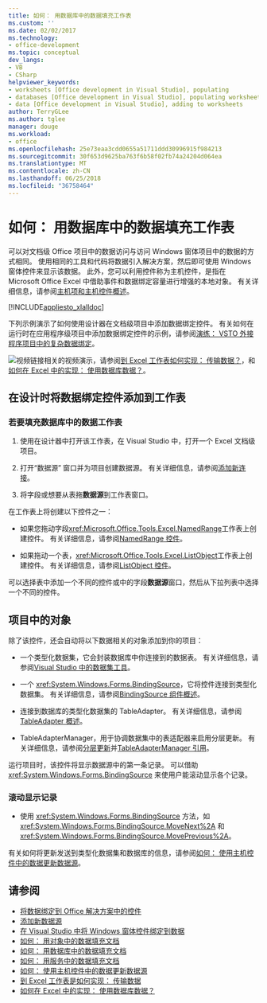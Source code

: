```yaml
---
title: 如何： 用数据库中的数据填充工作表
ms.custom: ''
ms.date: 02/02/2017
ms.technology:
- office-development
ms.topic: conceptual
dev_langs:
- VB
- CSharp
helpviewer_keywords:
- worksheets [Office development in Visual Studio], populating
- databases [Office development in Visual Studio], populating worksheets
- data [Office development in Visual Studio], adding to worksheets
author: TerryGLee
ms.author: tglee
manager: douge
ms.workload:
- office
ms.openlocfilehash: 25e73eaa3cdd0655a51711ddd30996915f984213
ms.sourcegitcommit: 30f653d9625ba763f6b58f02fb74a24204d064ea
ms.translationtype: MT
ms.contentlocale: zh-CN
ms.lasthandoff: 06/25/2018
ms.locfileid: "36758464"
---
```

# <a name="how-to-populate-worksheets-with-data-from-a-database"></a>如何： 用数据库中的数据填充工作表

可以对文档级 Office 项目中的数据访问与访问 Windows 窗体项目中的数据的方式相同。 使用相同的工具和代码将数据引入解决方案，然后即可使用 Windows 窗体控件来显示该数据。 此外，您可以利用控件称为主机控件，是指在 Microsoft Office Excel 中借助事件和数据绑定容量进行增强的本地对象。 有关详细信息，请参阅[主机项和主机控件概述](../vsto/host-items-and-host-controls-overview.md)。

[!INCLUDE[appliesto_xlalldoc](../vsto/includes/appliesto-xlalldoc-md.md)]

下列示例演示了如何使用设计器在文档级项目中添加数据绑定控件。 有关如何在运行时在应用程序级项目中添加数据绑定控件的示例，请参阅[演练： VSTO 外接程序项目中的复杂数据绑定](../vsto/walkthrough-complex-data-binding-in-vsto-add-in-project.md)。

![视频链接](../vsto/media/playvideo.gif "链接至视频")相关的视频演示，请参阅[到 Excel 工作表如何实现： 传输数据？](http://go.microsoft.com/fwlink/?LinkID=130277)，和[如何在 Excel 中的实现： 使用数据库数据？](http://go.microsoft.com/fwlink/?LinkID=130287)。

## <a name="add-a-data-bound-control-to-a-worksheet-at-design-time"></a>在设计时将数据绑定控件添加到工作表

### <a name="to-populate-a-worksheet-with-data-from-a-database"></a>若要填充数据库中的数据工作表

1.  使用在设计器中打开该工作表，在 Visual Studio 中，打开一个 Excel 文档级项目。

2.  打开“数据源”  窗口并为项目创建数据源。 有关详细信息，请参阅[添加新连接](../data-tools/add-new-connections.md)。

3.  将字段或想要从表拖**数据源**到工作表窗口。

在工作表上将创建以下控件之一：

-   如果您拖动字段<xref:Microsoft.Office.Tools.Excel.NamedRange>工作表上创建控件。 有关详细信息，请参阅[NamedRange 控件](../vsto/namedrange-control.md)。

-   如果拖动一个表，<xref:Microsoft.Office.Tools.Excel.ListObject>工作表上创建控件。 有关详细信息，请参阅[ListObject 控件](../vsto/listobject-control.md)。

可以选择表中添加一个不同的控件或中的字段**数据源**窗口，然后从下拉列表中选择一个不同的控件。

## <a name="objects-in-the-project"></a>项目中的对象

除了该控件，还会自动将以下数据相关的对象添加到你的项目：

-   一个类型化数据集，它会封装数据库中你连接到的数据表。 有关详细信息，请参阅[Visual Studio 中的数据集工具](/visualstudio/data-tools/dataset-tools-in-visual-studio)。

-   一个 <xref:System.Windows.Forms.BindingSource>，它将控件连接到类型化数据集。 有关详细信息，请参阅[BindingSource 组件概述](/dotnet/framework/winforms/controls/bindingsource-component-overview)。

-   连接到数据库的类型化数据集的 TableAdapter。 有关详细信息，请参阅[TableAdapter 概述](../data-tools/fill-datasets-by-using-tableadapters.md#tableadapter-overview)。

-   TableAdapterManager，用于协调数据集中的表适配器来启用分层更新。 有关详细信息，请参阅[分层更新](../data-tools/hierarchical-update.md)并[TableAdapterManager 引用](../data-tools/fill-datasets-by-using-tableadapters.md#tableadaptermanager-reference)。

运行项目时，该控件将显示数据源中的第一条记录。 可以借助 <xref:System.Windows.Forms.BindingSource> 来使用户能滚动显示各个记录。

### <a name="to-scroll-through-the-records"></a>滚动显示记录

-   使用 <xref:System.Windows.Forms.BindingSource> 方法，如 <xref:System.Windows.Forms.BindingSource.MoveNext%2A> 和 <xref:System.Windows.Forms.BindingSource.MovePrevious%2A>。

有关如何将更新发送到类型化数据集和数据库的信息，请参阅[如何： 使用主机控件中的数据更新数据源](../vsto/how-to-update-a-data-source-with-data-from-a-host-control.md)。

## <a name="see-also"></a>请参阅

- [将数据绑定到 Office 解决方案中的控件](../vsto/binding-data-to-controls-in-office-solutions.md)
- [添加新数据源](../data-tools/add-new-data-sources.md)
- [在 Visual Studio 中将 Windows 窗体控件绑定到数据](../data-tools/bind-windows-forms-controls-to-data-in-visual-studio.md)
- [如何： 用对象中的数据填充文档](../vsto/how-to-populate-documents-with-data-from-objects.md)
- [如何： 用数据库中的数据填充文档](../vsto/how-to-populate-documents-with-data-from-a-database.md)
- [如何： 用服务中的数据填充文档](../vsto/how-to-populate-documents-with-data-from-services.md)
- [如何： 使用主机控件中的数据更新数据源](../vsto/how-to-update-a-data-source-with-data-from-a-host-control.md)
- [到 Excel 工作表是如何实现： 传输数据](http://go.microsoft.com/fwlink/?LinkID=130277)
- [如何在 Excel 中的实现： 使用数据库数据？](http://go.microsoft.com/fwlink/?LinkID=130287)